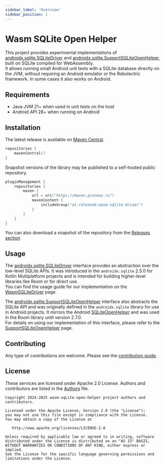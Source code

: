 ```yaml
---
sidebar_label: 'Overview'
sidebar_position: 1
---
```


# Wasm SQLite Open Helper

This project provides experimental implementations of [androidx.sqlite.SQLiteDriver] and [androidx.sqlite.SupportSQLiteOpenHelper],
built on SQLite compiled for WebAssembly.  
It allows running small Android unit tests with a SQLite database directly on the JVM, without requiring an Android 
emulator or the Robolectric framework. In some cases it also works on Android.

## Requirements

- Java JVM 21+ when used in unit tests on the host
- Android API 28+ when running on Android 

## Installation

The latest release is available on [Maven Central].

```kotlin
repositories {
    mavenCentral()
}
```

Snapshot versions of the library may be published to a self-hosted public repository.

```kotlin
pluginManagement {
    repositories {
        maven {
            url = uri("https://maven.pixnews.ru")
            mavenContent {
                includeGroup("at.released.wasm-sqlite-driver")
            }
        }
    }
}
```

You can also download a snapshot of the repository from the [Releases section](https://github.com/illarionov/wasm-sqlite-open-helper/releases)

## Usage

The [androidx.sqlite.SQLiteDriver] interface provides an abstraction over the low-level SQLite APIs.
It was introduced in the `androidx.sqlite` 2.5.0 for Kotlin Multiplatform projects and is intended for building 
higher-level libraries like Room or for direct use.  
You can find the usage guide for our implementation on the [WasmSQLiteDriver](WasmSQLiteDriver.md) page.

The [androidx.sqlite.SupportSQLiteOpenHelper] interface also abstracts the SQLite API and 
was originally defined in the `androidx.sqlite` library for use in Android projects.
It mirrors the Android [SQLiteOpenHelper][android.database.sqlite.SQLiteOpenHelper] and was used 
in the Room library until version 2.7.0.  
For details on using our implementation of this interface, please refer to the [SupportSQLiteOpenHelper](SupportSQLiteOpenHelper.md) page.

## Contributing

Any type of contributions are welcome. Please see the [contribution guide](https://github.com/illarionov/wasm-sqlite-open-helper/blob/main/CONTRIBUTING.md).

## License

These services are licensed under Apache 2.0 License. Authors and contributors are listed in the
[Authors](https://github.com/illarionov/wasm-sqlite-open-helper/blob/main/AUTHORS) file.

```
Copyright 2024-2025 wasm-sqLite-open-helper project authors and contributors.

Licensed under the Apache License, Version 2.0 (the "License");
you may not use this file except in compliance with the License.
You may obtain a copy of the License at

   http://www.apache.org/licenses/LICENSE-2.0

Unless required by applicable law or agreed to in writing, software
distributed under the License is distributed on an "AS IS" BASIS,
WITHOUT WARRANTIES OR CONDITIONS OF ANY KIND, either express or implied.
See the License for the specific language governing permissions and
limitations under the License.
```


[Maven Central]: https://central.sonatype.com/artifact/at.released.wasm-sqlite-driver/sqlite-driver
[androidx.sqlite.SQLiteDriver]: https://developer.android.com/reference/androidx/sqlite/SQLiteDriver
[androidx.sqlite.SupportSQLiteOpenHelper]: https://developer.android.com/reference/androidx/sqlite/db/SupportSQLiteOpenHelper
[android.database.sqlite.SQLiteOpenHelper]: https://developer.android.com/reference/android/database/sqlite/SQLiteOpenHelper
